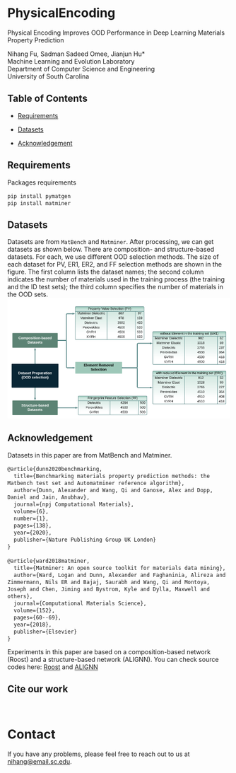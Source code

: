 # PhysicalEncoding

Physical Encoding Improves OOD Performance in Deep Learning Materials Property Prediction

Nihang Fu, Sadman Sadeed Omee, Jianjun Hu* <br>
Machine Learning and Evolution Laboratory <br>
Department of Computer Science and Engineering <br>
University of South Carolina

## Table of Contents
- [Requirements](#Requirements)

- [Datasets](#Datasets)

- [Acknowledgement](#Acknowledgement)

## Requirements

Packages requirements
```
pip install pymatgen
pip install matminer
```  

## Datasets  
Datasets are from `MatBench` and `Matminer`. After processing, we can get datasets as shown below. There are composition- and structure-based datasets. For each, we use different OOD selection methods. The size of each dataset for PV, ER1, ER2, and FF selection methods are shown in the figure. The first column lists the dataset names; the second column indicates the number of materials used in the training process (the training and the ID test sets); the third column specifies the number of materials in the OOD sets.
![Datasets](datasets.png)


## Acknowledgement
Datasets in this paper are from MatBench and Matminer.
```
@article{dunn2020benchmarking,
  title={Benchmarking materials property prediction methods: the Matbench test set and Automatminer reference algorithm},
  author={Dunn, Alexander and Wang, Qi and Ganose, Alex and Dopp, Daniel and Jain, Anubhav},
  journal={npj Computational Materials},
  volume={6},
  number={1},
  pages={138},
  year={2020},
  publisher={Nature Publishing Group UK London}
}

@article{ward2018matminer,
  title={Matminer: An open source toolkit for materials data mining},
  author={Ward, Logan and Dunn, Alexander and Faghaninia, Alireza and Zimmermann, Nils ER and Bajaj, Saurabh and Wang, Qi and Montoya, Joseph and Chen, Jiming and Bystrom, Kyle and Dylla, Maxwell and others},
  journal={Computational Materials Science},
  volume={152},
  pages={60--69},
  year={2018},
  publisher={Elsevier}
}
```
Experiments in this paper are based on a composition-based network (Roost) and a structure-based network (ALIGNN). You can check source codes here: [Roost](https://github.com/CompRhys/roost/tree/main/data/datasets/roost) and [ALIGNN](https://github.com/usnistgov/alignn)
## Cite our work
```


```

# Contact
If you have any problems, please feel free to reach out to us at [nihang@email.sc.edu](mailto:nihang@email.sc.edu).
